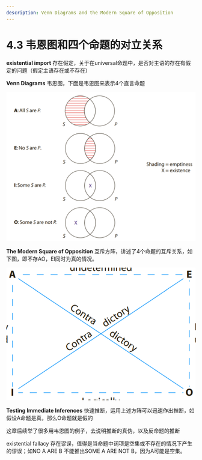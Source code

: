 ```yaml
---
description: Venn Diagrams and the Modern Square of Opposition
---
```


# 4.3 韦恩图和四个命题的对立关系

**existential import** 存在假定，关于在universal命题中，是否对主语的存在有假定的问题（假定主语存在或不存在）

**Venn Diagrams** 韦恩图，下面是韦恩图来表示4个直言命题

![](<../.gitbook/assets/image (3) (3).png>)

**The Modern Square of Opposition** 互斥方阵，讲述了4个命题的互斥关系，如下图，即不存AO，EI同时为真的情况。

![](<../.gitbook/assets/image (15).png>)

**Testing Immediate Inferences** 快速推断，运用上述方阵可以迅速作出推断，如假设A命题是真，那么O命题就是假的

这章后续举了很多用韦恩图的例子，去说明推断的真伪，以及反命题的推断

existential fallacy 存在谬误，值得是当命题中词项是空集或不存在的情况下产生的谬误；如NO A ARE B 不能推出SOME A ARE NOT B，因为A可能是空集。
